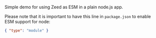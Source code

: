 Simple demo for using Zeed as ESM in a plain node.js app.

Please note that it is important to have this line in `package.json` to enable ESM support for node:

```json
{ "type": "module" }
```
